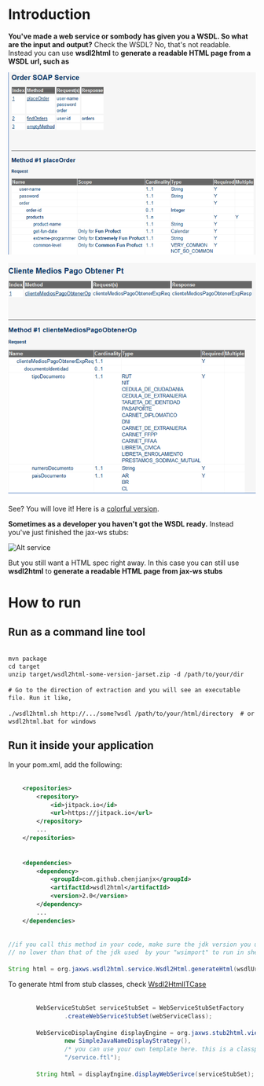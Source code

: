 # Introduction

__You've made a web service or sombody has given you a WSDL. So what are the input and output?__ Check the WSDL? No, that's not readable. Instead you can use __wsdl2html__ to __generate a readable HTML page from a WSDL url, such as__ 

![Alt html-table](/doc/image/generated-place-order.png?raw=true)

![Alt html-table](/doc/image/falabella.png?raw=true)

See? You will love it!  Here is a [colorful version](/doc/single-file.html). 

__Sometimes as a developer you haven't got the WSDL ready.__ Instead you've just finished the jax-ws stubs:

![Alt service](/doc/image/stub-order-soap-service.png?raw=true)

But you still want a HTML spec right away. In this case you can still use __wsdl2html__ to __generate a readable HTML page from jax-ws stubs__

# How to run

## Run as a command line tool

```shell

mvn package 
cd target 
unzip target/wsdl2html-some-version-jarset.zip -d /path/to/your/dir

# Go to the direction of extraction and you will see an executable file. Run it like, 

./wsdl2html.sh http://.../some?wsdl /path/to/your/html/directory  # or wsdl2html.bat for windows

```


## Run it inside your application

In your pom.xml, add the following: 

```xml

	<repositories>
		<repository>
			<id>jitpack.io</id>
			<url>https://jitpack.io</url>
		</repository>
		...
	</repositories>


	<dependencies>
		<dependency>
			<groupId>com.github.chenjianjx</groupId>
			<artifactId>wsdl2html</artifactId>
			<version>2.0</version>
		</dependency>
		...
	</dependencies>	

```



```java

//if you call this method in your code, make sure the jdk version you used to run your code is 
// no lower than that of the jdk used  by your "wsimport" to run in shell

String html = org.jaxws.wsdl2html.service.Wsdl2Html.generateHtml(wsdlUrl); 
```  


To generate html from stub classes, check [Wsdl2HtmlITCase](src/test/java/org/jaxws/integrationtest/Wsdl2HtmlITCase.java)

```java

		WebServiceStubSet serviceStubSet = WebServiceStubSetFactory
				.createWebServiceStubSet(webServiceClass);

		WebServiceDisplayEngine displayEngine = org.jaxws.stub2html.view.freemarker.ClasspathFreemarkerWebServiceDisplayEngine.createEngine(
				new SimpleJavaNameDisplayStrategy(),
				/* you can use your own template here. this is a classpath */
				"/service.ftl");
				
		String html = displayEngine.displayWebSerivce(serviceStubSet);

```
